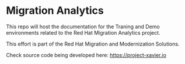 # Migration Analytics
This repo will host the documentation for the Traning and Demo environments related to the Red Hat Migration Analytics project.

This effort is part of the Red Hat Migration and Modernization Solutions.

Check source code being developed here:
https://project-xavier.io

